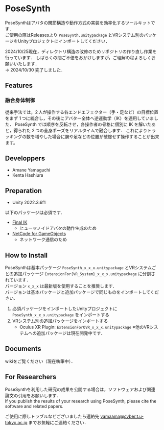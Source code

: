 # PoseSynth
PoseSynthはアバタの関節構造や動作方式の実装を効率化するツールキットです．<br>
ご使用の際はReleasesより `PoseSynth.unitypackage` とVRシステム別のパッケージをUnityプロジェクトにインポートしてください．<br>

2024/10/25現在，ディレクトリ構造の改修のためリポジトリの作り直し作業を行っています．
しばらくの間ご不便をおかけしますが，ご理解の程よろしくお願いいたします．<br>
→ 2024/10/30 完了しました．

## Features
### 融合身体制御
従来手法では，2 人が操作する各エンドエフェクター（手・足など）の目標位置をまず 1 つに統合し，その後にアバター全体へ逆運動学（IK）を適用していました．
PoseSynth では順序を反転させ，各操作者の骨格に個別に IK を解いたあと，得られた 2 つの全身ポーズをリアルタイムで融合します．
これによりトラッキングの数を増やした場合に腕や足などの位置が破綻せず操作することが出来ます。

## Developpers
- Amane Yamaguchi
- Kenta Hashiura

## Preparation
- Unity 2022.3.6f1

以下のパッケージは必須です．
- [Final IK](https://assetstore.unity.com/packages/tools/animation/final-ik-14290?locale=ja-JP&srsltid=AfmBOorUUYiQTAoEkpdjBnK3XMrzI5K-kmmlXV9W8mSsx6QrRtlcSQRm)<br>
  - ヒューマノイドアバタの動作生成のため
- [NetCode for GameObjects](https://unity.com/ja/products/netcode)<br>
  - ネットワーク通信のため

## How to Install
PoseSynthは基本パッケージ `PoseSynth_x_x_x.unitypackage` とVRシステムごとの追加パッケージ `ExtensionFor{VR_System}_x_x_x.unitypackage` に分割されています．<br>
バージョン `x_x_x` は最新版を使用することを推奨します．<br>
バージョンは基本パッケージと追加パッケージで同じものをインポートしてください．<br>
1. 必須パッケージをインポートしたUnityプロジェクトに `PoseSynth_x_x_x.unitypackage` をインポートする
2. VRシステム別の追加パッケージをインポートする
    - Oculus XR Plugin: `ExtensionForOVR_x_x_x.unitypackage`
※他のVRシステムへの追加パッケージは現在開発中です．<br>

## Documents
wikiをご覧ください（現在執筆中）．

## For Researchers
PoseSynthを利用した研究の成果を公開する場合は，ソフトウェアおよび関連論文の引用をお願いします．<br>
If you publish the results of your research using PoseSynth, please cite the software and related papers.<br>

ご使用に際しトラブルなどございましたら連絡先 yamaama@cyber.t.u-tokyo.ac.jp までお気軽にご連絡ください．
